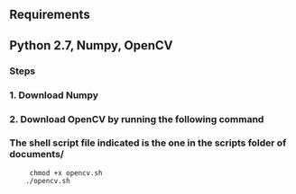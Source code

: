 ## Requirements
## Python 2.7, Numpy, OpenCV

### Steps
### 1.  Download Numpy


### 2.  Download OpenCV by running the following command
###     The shell script file indicated is the one in the scripts folder of documents/
         chmod +x opencv.sh
        ./opencv.sh
